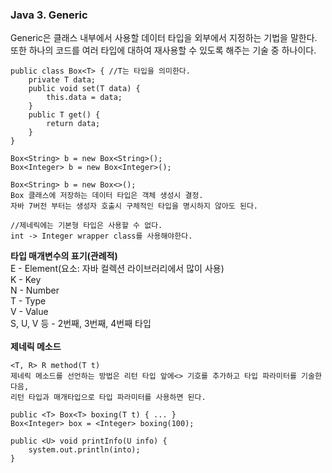 ### Java 3. Generic

Generic은 클래스 내부에서 사용할 데이터 타입을 외부에서 지정하는 기법을 말한다.
<br>또한 하나의 코드를 여러 타입에 대하여 재사용할 수 있도록 해주는 기술 중 하나이다.
<br>
```{.java}
public class Box<T> { //T는 타입을 의미한다.
	private T data;
    public void set(T data) {
    	this.data = data;
    }
    public T get() {
    	return data;
    }
}

Box<String> b = new Box<String>();
Box<Integer> b = new Box<Integer>();

Box<String> b = new Box<>();
Box 클래스에 저장하는 데이터 타입은 객체 생성시 결정.
자바 7버전 부터는 생성자 호출시 구체적인 타입을 명시하지 않아도 된다.

//제네릭에는 기본형 타입은 사용할 수 없다.
int -> Integer wrapper class를 사용해야한다.
```
**타입 매개변수의 표기(관례적)**
<br>
E - Element(요소: 자바 컬렉션 라이브러리에서 많이 사용)<br>
K - Key<br>
N - Number<br>
T - Type<br>
V - Value<br>
S, U, V 등 - 2번째, 3번째, 4번째 타입
<br>
<br>
**제네릭 메소드**<br>
```{.java}
<T, R> R method(T t)
제네릭 메소드를 선언하는 방법은 리턴 타입 앞에<> 기호를 추가하고 타입 파라미터를 기술한 다음,
리턴 타입과 매개타입으로 타입 파라미터를 사용하면 된다.

public <T> Box<T> boxing(T t) { ... }
Box<Integer> box = <Integer> boxing(100);

public <U> void printInfo(U info) {
	system.out.println(into);
}
```